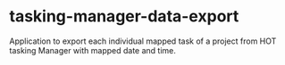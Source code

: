 # tasking-manager-data-export
Application to export each individual mapped task of a project from HOT tasking Manager with mapped date and time.
